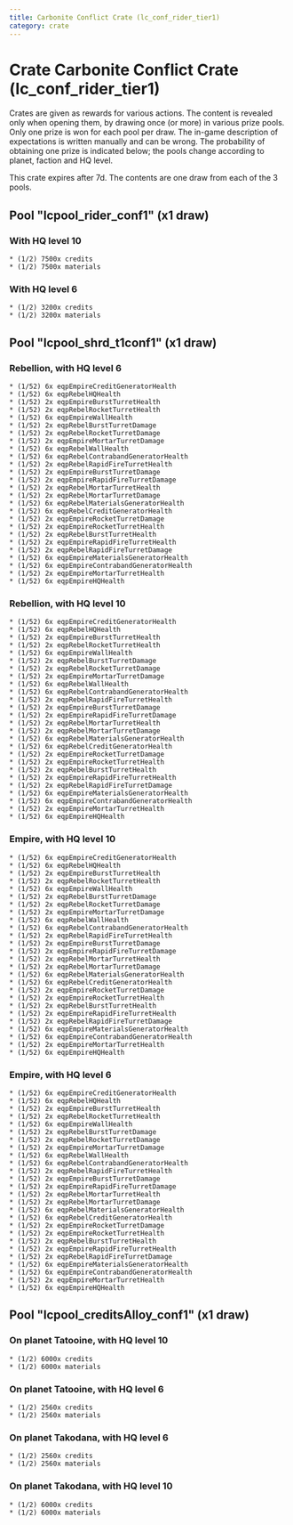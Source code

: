 ```yaml
---
title: Carbonite Conflict Crate (lc_conf_rider_tier1)
category: crate
---
```


# Crate Carbonite Conflict Crate (lc_conf_rider_tier1)

Crates are given as rewards for various actions. The content is revealed only when opening them, by drawing once (or more) in various prize pools. Only one prize is won for each pool per draw. The in-game description of expectations is written manually and can be wrong. The probability of obtaining one prize is indicated below; the pools change according to planet, faction and HQ level.

This crate expires after 7d. The contents are one draw from each of the 3 pools.

## Pool "lcpool_rider_conf1" (x1 draw)

### With HQ level 10

    * (1/2) 7500x credits
    * (1/2) 7500x materials

### With HQ level 6

    * (1/2) 3200x credits
    * (1/2) 3200x materials

## Pool "lcpool_shrd_t1conf1" (x1 draw)

### Rebellion, with HQ level 6

    * (1/52) 6x eqpEmpireCreditGeneratorHealth
    * (1/52) 6x eqpRebelHQHealth
    * (1/52) 2x eqpEmpireBurstTurretHealth
    * (1/52) 2x eqpRebelRocketTurretHealth
    * (1/52) 6x eqpEmpireWallHealth
    * (1/52) 2x eqpRebelBurstTurretDamage
    * (1/52) 2x eqpRebelRocketTurretDamage
    * (1/52) 2x eqpEmpireMortarTurretDamage
    * (1/52) 6x eqpRebelWallHealth
    * (1/52) 6x eqpRebelContrabandGeneratorHealth
    * (1/52) 2x eqpRebelRapidFireTurretHealth
    * (1/52) 2x eqpEmpireBurstTurretDamage
    * (1/52) 2x eqpEmpireRapidFireTurretDamage
    * (1/52) 2x eqpRebelMortarTurretHealth
    * (1/52) 2x eqpRebelMortarTurretDamage
    * (1/52) 6x eqpRebelMaterialsGeneratorHealth
    * (1/52) 6x eqpRebelCreditGeneratorHealth
    * (1/52) 2x eqpEmpireRocketTurretDamage
    * (1/52) 2x eqpEmpireRocketTurretHealth
    * (1/52) 2x eqpRebelBurstTurretHealth
    * (1/52) 2x eqpEmpireRapidFireTurretHealth
    * (1/52) 2x eqpRebelRapidFireTurretDamage
    * (1/52) 6x eqpEmpireMaterialsGeneratorHealth
    * (1/52) 6x eqpEmpireContrabandGeneratorHealth
    * (1/52) 2x eqpEmpireMortarTurretHealth
    * (1/52) 6x eqpEmpireHQHealth

### Rebellion, with HQ level 10

    * (1/52) 6x eqpEmpireCreditGeneratorHealth
    * (1/52) 6x eqpRebelHQHealth
    * (1/52) 2x eqpEmpireBurstTurretHealth
    * (1/52) 2x eqpRebelRocketTurretHealth
    * (1/52) 6x eqpEmpireWallHealth
    * (1/52) 2x eqpRebelBurstTurretDamage
    * (1/52) 2x eqpRebelRocketTurretDamage
    * (1/52) 2x eqpEmpireMortarTurretDamage
    * (1/52) 6x eqpRebelWallHealth
    * (1/52) 6x eqpRebelContrabandGeneratorHealth
    * (1/52) 2x eqpRebelRapidFireTurretHealth
    * (1/52) 2x eqpEmpireBurstTurretDamage
    * (1/52) 2x eqpEmpireRapidFireTurretDamage
    * (1/52) 2x eqpRebelMortarTurretHealth
    * (1/52) 2x eqpRebelMortarTurretDamage
    * (1/52) 6x eqpRebelMaterialsGeneratorHealth
    * (1/52) 6x eqpRebelCreditGeneratorHealth
    * (1/52) 2x eqpEmpireRocketTurretDamage
    * (1/52) 2x eqpEmpireRocketTurretHealth
    * (1/52) 2x eqpRebelBurstTurretHealth
    * (1/52) 2x eqpEmpireRapidFireTurretHealth
    * (1/52) 2x eqpRebelRapidFireTurretDamage
    * (1/52) 6x eqpEmpireMaterialsGeneratorHealth
    * (1/52) 6x eqpEmpireContrabandGeneratorHealth
    * (1/52) 2x eqpEmpireMortarTurretHealth
    * (1/52) 6x eqpEmpireHQHealth

### Empire, with HQ level 10

    * (1/52) 6x eqpEmpireCreditGeneratorHealth
    * (1/52) 6x eqpRebelHQHealth
    * (1/52) 2x eqpEmpireBurstTurretHealth
    * (1/52) 2x eqpRebelRocketTurretHealth
    * (1/52) 6x eqpEmpireWallHealth
    * (1/52) 2x eqpRebelBurstTurretDamage
    * (1/52) 2x eqpRebelRocketTurretDamage
    * (1/52) 2x eqpEmpireMortarTurretDamage
    * (1/52) 6x eqpRebelWallHealth
    * (1/52) 6x eqpRebelContrabandGeneratorHealth
    * (1/52) 2x eqpRebelRapidFireTurretHealth
    * (1/52) 2x eqpEmpireBurstTurretDamage
    * (1/52) 2x eqpEmpireRapidFireTurretDamage
    * (1/52) 2x eqpRebelMortarTurretHealth
    * (1/52) 2x eqpRebelMortarTurretDamage
    * (1/52) 6x eqpRebelMaterialsGeneratorHealth
    * (1/52) 6x eqpRebelCreditGeneratorHealth
    * (1/52) 2x eqpEmpireRocketTurretDamage
    * (1/52) 2x eqpEmpireRocketTurretHealth
    * (1/52) 2x eqpRebelBurstTurretHealth
    * (1/52) 2x eqpEmpireRapidFireTurretHealth
    * (1/52) 2x eqpRebelRapidFireTurretDamage
    * (1/52) 6x eqpEmpireMaterialsGeneratorHealth
    * (1/52) 6x eqpEmpireContrabandGeneratorHealth
    * (1/52) 2x eqpEmpireMortarTurretHealth
    * (1/52) 6x eqpEmpireHQHealth

### Empire, with HQ level 6

    * (1/52) 6x eqpEmpireCreditGeneratorHealth
    * (1/52) 6x eqpRebelHQHealth
    * (1/52) 2x eqpEmpireBurstTurretHealth
    * (1/52) 2x eqpRebelRocketTurretHealth
    * (1/52) 6x eqpEmpireWallHealth
    * (1/52) 2x eqpRebelBurstTurretDamage
    * (1/52) 2x eqpRebelRocketTurretDamage
    * (1/52) 2x eqpEmpireMortarTurretDamage
    * (1/52) 6x eqpRebelWallHealth
    * (1/52) 6x eqpRebelContrabandGeneratorHealth
    * (1/52) 2x eqpRebelRapidFireTurretHealth
    * (1/52) 2x eqpEmpireBurstTurretDamage
    * (1/52) 2x eqpEmpireRapidFireTurretDamage
    * (1/52) 2x eqpRebelMortarTurretHealth
    * (1/52) 2x eqpRebelMortarTurretDamage
    * (1/52) 6x eqpRebelMaterialsGeneratorHealth
    * (1/52) 6x eqpRebelCreditGeneratorHealth
    * (1/52) 2x eqpEmpireRocketTurretDamage
    * (1/52) 2x eqpEmpireRocketTurretHealth
    * (1/52) 2x eqpRebelBurstTurretHealth
    * (1/52) 2x eqpEmpireRapidFireTurretHealth
    * (1/52) 2x eqpRebelRapidFireTurretDamage
    * (1/52) 6x eqpEmpireMaterialsGeneratorHealth
    * (1/52) 6x eqpEmpireContrabandGeneratorHealth
    * (1/52) 2x eqpEmpireMortarTurretHealth
    * (1/52) 6x eqpEmpireHQHealth

## Pool "lcpool_creditsAlloy_conf1" (x1 draw)

### On planet Tatooine, with HQ level 10

    * (1/2) 6000x credits
    * (1/2) 6000x materials

### On planet Tatooine, with HQ level 6

    * (1/2) 2560x credits
    * (1/2) 2560x materials

### On planet Takodana, with HQ level 6

    * (1/2) 2560x credits
    * (1/2) 2560x materials

### On planet Takodana, with HQ level 10

    * (1/2) 6000x credits
    * (1/2) 6000x materials
